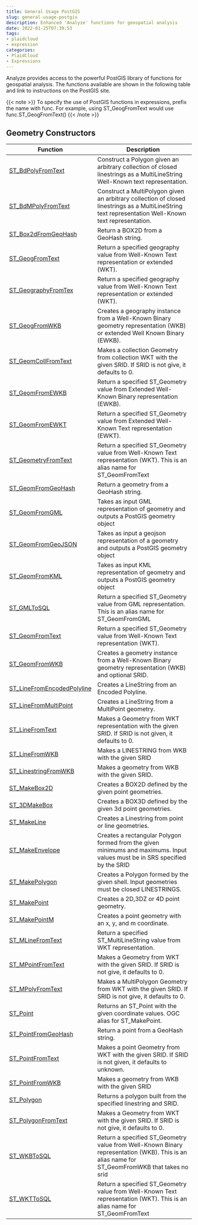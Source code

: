 ```yaml
---
title: General Usage PostGIS
slug: general-usage-postgis
description: Enhanced 'Analyze' functions for geospatial analysis
date: 2022-01-25T07:39:53
tags:
- plaidcloud
- expression
categories:
- PlaidCloud
- Expressions
---
```


Analyze provides access to the powerful PostGIS library of functions for geospatial analysis. The functions available are shown in the following table and link to instructions on the PostGIS site.

{{< note >}}
To specify the use of PostGIS functions in expressions, prefix the name with func. For example, using ST_GeogFromText would use func.ST_GeogFromText()
{{< /note >}}

## Geometry Constructors


| Function | Description |
|----------|-------------|
| [ST_BdPolyFromText](http://postgis.net/docs/manual-2.2/ST_BdPolyFromText.html) | Construct a Polygon given an arbitrary collection of closed linestrings as a MultiLineString Well-Known text representation. |
| [ST_BdMPolyFromText](http://postgis.net/docs/manual-2.2/ST_BdMPolyFromText.html) | Construct a MultiPolygon given an arbitrary collection of closed linestrings as a MultiLineString text representation Well-Known text representation. |
| [ST_Box2dFromGeoHash](http://postgis.net/docs/manual-2.2/ST_Box2dFromGeoHash.html)  | Return a BOX2D from a GeoHash string. |
| [ST_GeogFromText](http://postgis.net/docs/manual-2.2/ST_GeogFromText.html) | Return a specified geography value from Well-Known Text representation or extended (WKT). |
| [ST_GeographyFromTex](http://postgis.net/docs/manual-2.2/ST_GeographyFromText.html) | Return a specified geography value from Well-Known Text representation or extended (WKT). |
| [ST_GeogFromWKB](http://postgis.net/docs/manual-2.2/ST_GeogFromWKB.html) | Creates a geography instance from a Well-Known Binary geometry representation (WKB) or extended Well Known Binary (EWKB). |
| [ST_GeomCollFromText](http://postgis.net/docs/manual-2.2/ST_GeomCollFromText.html)  | Makes a collection Geometry from collection WKT with the given SRID. If SRID is not give, it defaults to 0. |
| [ST_GeomFromEWKB](http://postgis.net/docs/manual-2.2/ST_GeomFromEWKB.html) | Return a specified ST_Geometry value from Extended Well-Known Binary representation (EWKB). |
| [ST_GeomFromEWKT](http://postgis.net/docs/manual-2.2/ST_GeomFromEWKT.html) | Return a specified ST_Geometry value from Extended Well-Known Text representation (EWKT). |
| [ST_GeometryFromText](http://postgis.net/docs/manual-2.2/ST_GeometryFromText.html)  | Return a specified ST_Geometry value from Well-Known Text representation (WKT). This is an alias name for ST_GeomFromText |
| [ST_GeomFromGeoHash](http://postgis.net/docs/manual-2.2/ST_GeomFromGeoHash.html) | Return a geometry from a GeoHash string. |
| [ST_GeomFromGML](http://postgis.net/docs/manual-2.2/ST__GeomFromGML.html) | Takes as input GML representation of geometry and outputs a PostGIS geometry object |
| [ST_GeomFromGeoJSON](http://postgis.net/docs/manual-2.2/ST_GeomFromGeoJSON.html) | Takes as input a geojson representation of a geometry and outputs a PostGIS geometry object |
| [ST_GeomFromKML](http://postgis.net/docs/manual-2.2/ST_GeomFromKML.html) | Takes as input KML representation of geometry and outputs a PostGIS geometry object |
| [ST_GMLToSQL](http://postgis.net/docs/manual-2.2/ST_GMLToSQL.html) | Return a specified ST_Geometry value from GML representation. This is an alias name for ST_GeomFromGML |
| [ST_GeomFromText](http://postgis.net/docs/manual-2.2/ST_GeomFromText.html) | Return a specified ST_Geometry value from Well-Known Text representation (WKT). |
| [ST_GeomFromWKB](http://postgis.net/docs/manual-2.2/ST_GeomFromWKB.html) | Creates a geometry instance from a Well-Known Binary geometry representation (WKB) and optional SRID. |
| [ST_LineFromEncodedPolyline](http://postgis.net/docs/manual-2.2/ST_LineFromEncodedPolyline.html) | Creates a LineString from an Encoded Polyline. |
| [ST_LineFromMultiPoint](http://postgis.net/docs/manual-2.2/ST_LineFromMultiPoint.html) | Creates a LineString from a MultiPoint geometry. |
| [ST_LineFromText](http://postgis.net/docs/manual-2.2/ST_LineFromText.html) | Makes a Geometry from WKT representation with the given SRID. If SRID is not given, it defaults to 0. |
| [ST_LineFromWKB](http://postgis.net/docs/manual-2.2/ST_LineFromWKB.html) | Makes a LINESTRING from WKB with the given SRID |
| [ST_LinestringFromWKB](http://postgis.net/docs/manual-2.2/ST_LinestringFromWKB.html) | Makes a geometry from WKB with the given SRID. |
| [ST_MakeBox2D](http://postgis.net/docs/manual-2.2/ST_MakeBox2D.html) | Creates a BOX2D defined by the given point geometries. |
| [ST_3DMakeBox](http://postgis.net/docs/manual-2.2/ST_3DMakeBox.html) | Creates a BOX3D defined by the given 3d point geometries. |
| [ST_MakeLine](http://postgis.net/docs/manual-2.2/ST__MakeLine.html) | Creates a Linestring from point or line geometries. |
| [ST_MakeEnvelope](http://postgis.net/docs/manual-2.2/ST_MakeEnvelope.html) | Creates a rectangular Polygon formed from the given minimums and maximums. Input values must be in SRS specified by the SRID |
| [ST_MakePolygon](http://postgis.net/docs/manual-2.2/ST_MakePolygon.html) | Creates a Polygon formed by the given shell. Input geometries must be closed LINESTRINGS. |
| [ST_MakePoint](http://postgis.net/docs/manual-2.2/ST_MakePoint.html) | Creates a 2D,3DZ or 4D point geometry. |
| [ST_MakePointM](http://postgis.net/docs/manual-2.2/ST__MakePointM.html) | Creates a point geometry with an x, y, and m coordinate. |
| [ST_MLineFromText](http://postgis.net/docs/manual-2.2/ST_MLineFromText.html) | Return a specified ST_MultiLineString value from WKT representation. |
| [ST_MPointFromText](http://postgis.net/docs/manual-2.2/ST_MPointFromText.html) | Makes a Geometry from WKT with the given SRID. If SRID is not give, it defaults to 0. |
| [ST_MPolyFromText](http://postgis.net/docs/manual-2.2/ST_MPolyFromText.html) | Makes a MultiPolygon Geometry from WKT with the given SRID. If SRID is not give, it defaults to 0. |
| [ST_Point](http://postgis.net/docs/manual-2.2/ST_Point.html) | Returns an ST_Point with the given coordinate values. OGC alias for ST_MakePoint. |
| [ST_PointFromGeoHash](http://postgis.net/docs/manual-2.2/ST_PointFromGeoHash.html)  | Return a point from a GeoHash string. |
| [ST_PointFromText](http://postgis.net/docs/manual-2.2/ST_PointFromText.html) | Makes a point Geometry from WKT with the given SRID. If SRID is not given, it defaults to unknown. |
| [ST_PointFromWKB ](http://postgis.net/docs/manual-2.2/ST_PointFromWKB.html) | Makes a geometry from WKB with the given SRID |
| [ST_Polygon](http://postgis.net/docs/manual-2.2/ST_Polygon.html) | Returns a polygon built from the specified linestring and SRID. |
| [ST_PolygonFromText](http://postgis.net/docs/manual-2.2/ST_PolygonFromText.html) | Makes a Geometry from WKT with the given SRID. If SRID is not give, it defaults to 0. |
| [ST_WKBToSQL](http://postgis.net/docs/manual-2.2/ST_WKBToSQL.html) | Return a specified ST_Geometry value from Well-Known Binary representation (WKB). This is an alias name for ST_GeomFromWKB that takes no srid |
| [ST_WKTToSQL](http://postgis.net/docs/manual-2.2/ST_WKTToSQL.html) | Return a specified ST_Geometry value from Well-Known Text representation (WKT). This is an alias name for ST_GeomFromText |
